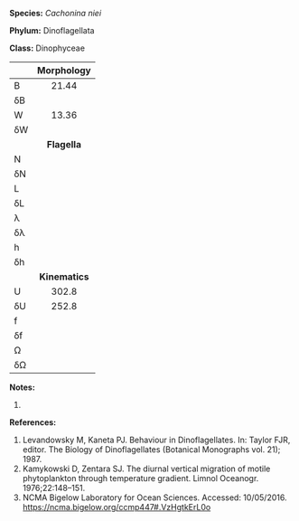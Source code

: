 **Species:** *Cachonina niei*

**Phylum:** Dinoflagellata

**Class:** Dinophyceae

|    | **Morphology** |
|:-- | :------------: |
| B  | 21.44 |
| δB |  |
| W  | 13.36 |
| δW |  |
|    | **Flagella** |
| N  |  |
| δN |  |
| L  |  |
| δL |  |
| λ  |  |
| δλ |  |
| h  |  |
| δh |  |
|    | **Kinematics** |
| U  | 302.8 |
| δU | 252.8 |
| f  |  |
| δf |  |
| Ω  |  |
| δΩ |  |

**Notes:**

1.

**References:**

1. Levandowsky M, Kaneta PJ.  Behaviour in Dinoflagellates.  In: Taylor FJR, editor. The Biology of Dinoflagellates (Botanical Monographs vol. 21); 1987.
1. Kamykowski D, Zentara SJ.  The diurnal vertical migration of motile phytoplankton through temperature gradient. Limnol Oceanogr. 1976;22:148–151.
1. NCMA Bigelow Laboratory for Ocean Sciences. Accessed: 10/05/2016. https://ncma.bigelow.org/ccmp447#.VzHgtkErL0o
